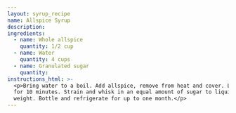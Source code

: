 ```yaml
---
layout: syrup_recipe
name: Allspice Syrup
description:
ingredients:
  - name: Whole allspice
    quantity: 1/2 cup
  - name: Water
    quantity: 4 cups
  - name: Granulated sugar
    quantity:
instructions_html: >-
  <p>Bring water to a boil. Add allspice, remove from heat and cover. Let steep
  for 10 minutes. Strain and whisk in an equal amount of sugar to liquid by
  weight. Bottle and refrigerate for up to one month.</p>
---
```



